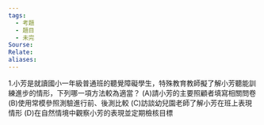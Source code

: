 ```yaml
---
tags:
  - 考題
  - 題目
  - 未完
Sourse:
Relate: 
aliases:
---
```

1.小芳是就讀國小一年級普通班的聽覺障礙學生，特殊教育教師擬了解小芳聽能訓練進步的情形，下列哪一項方法較為適當？
(A)請小芳的主要照顧者填寫相關問卷
(B)使用常模參照測驗進行前、後測比較
(C)訪談幼兒園老師了解小芳在班上表現情形
(D)在自然情境中觀察小芳的表現並定期檢核目標
